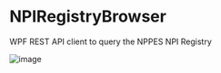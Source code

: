 # NPIRegistryBrowser
WPF REST API client to query the NPPES NPI Registry

![image](https://user-images.githubusercontent.com/30009438/212445668-4bc9eb32-93f3-49e6-85d0-2dc8b6d2e7d6.png)
